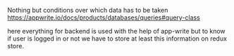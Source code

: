 Nothing but conditions over which data has to be taken  
https://appwrite.io/docs/products/databases/queries#query-class

here everything for backend is used with the help of app-write but to know if user is logged in or not we have to store at least this information on redux store.

